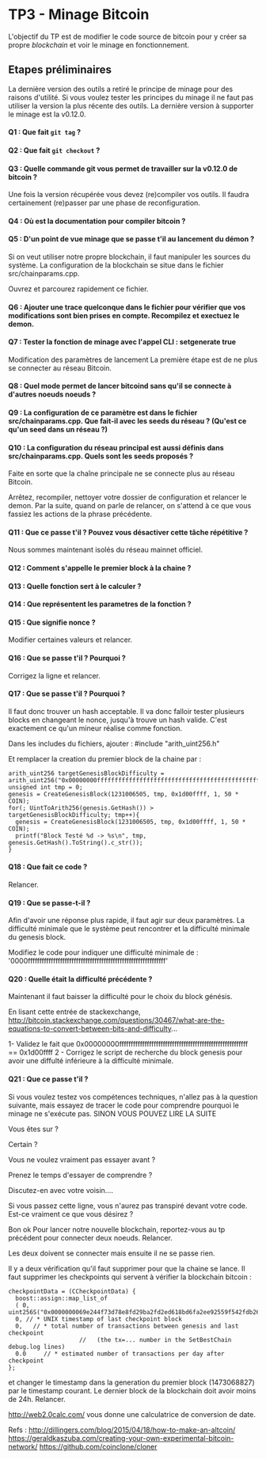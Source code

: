 # TP3 - Minage Bitcoin

L'objectif du TP est de modifier le code source de bitcoin pour y créer sa propre *blockchain* et voir le minage en fonctionnement.

## Etapes préliminaires

La dernière version des outils a retiré le principe de minage pour des raisons d'utilité. Si vous voulez tester les principes du minage il ne faut pas utiliser la version la plus récente des outils.
La dernière version à supporter le minage est la v0.12.0.

#### Q1 : Que fait `git tag` ?

#### Q2 : Que fait `git checkout` ?

#### Q3 : Quelle commande git vous permet de travailler sur la v0.12.0 de bitcoin ?

Une fois la version récupérée vous devez (re)compiler vos outils. Il faudra certainement (re)passer par une phase de reconfiguration.

#### Q4 : Où est la documentation pour compiler bitcoin ?

#### Q5 :  D'un point de vue minage que se passe t'il au lancement du démon ?

Si on veut utiliser notre propre blockchain, il faut manipuler les sources du système. La configuration de la blockchain se situe dans le fichier src/chainparams.cpp.

Ouvrez et parcourez rapidement ce fichier.

#### Q6 : Ajouter une trace quelconque dans le fichier pour vérifier que vos modifications sont bien prises en compte. Recompilez et exectuez le demon.

#### Q7 : Tester la fonction de minage avec l'appel CLI : setgenerate true

Modification des paramètres de lancement
La première étape est de ne plus se connecter au réseau Bitcoin.

#### Q8 : Quel mode permet de lancer bitcoind sans qu'il se connecte à d'autres noeuds noeuds ?

#### Q9 : La configuration de ce paramètre est dans le fichier src/chainparams.cpp. Que fait-il avec les seeds du réseau ? (Qu'est ce qu'un seed dans un réseau ?)

#### Q10 : La configuration du réseau principal est aussi définis dans src/chainparams.cpp. Quels sont les seeds proposés ?

Faite en sorte que la chaîne principale ne se connecte plus au réseau Bitcoin.

Arrêtez, recompiler, nettoyer votre dossier de configuration et relancer le demon.
Par la suite, quand on parle de relancer, on s'attend à ce que vous fassiez les actions de la phrase précédente.

#### Q11 : Que ce passe t'il ? Pouvez vous désactiver cette tâche répétitive ?

Nous sommes maintenant isolés du réseau mainnet officiel.

#### Q12 : Comment s'appelle le premier block à la chaine ?

#### Q13 : Quelle fonction sert à le calculer ?

#### Q14 : Que représentent les parametres de la fonction ?

#### Q15 : Que signifie nonce ?

Modifier certaines valeurs et relancer.

#### Q16 : Que se passe t'il ? Pourquoi ?

Corrigez la ligne et relancer.

#### Q17 : Que se passe t'il ? Pourquoi ?

Il faut donc trouver un hash acceptable. Il va donc falloir tester plusieurs blocks en changeant le nonce, jusqu'à trouve un hash valide. C'est exactement ce qu'un mineur réalise comme fonction.

Dans les includes du fichiers, ajouter : #include "arith_uint256.h"

Et remplacer la creation du premier block de la chaine par :

    arith_uint256 targetGenesisBlockDifficulty = arith_uint256("0x00000000ffffffffffffffffffffffffffffffffffffffffffffffffffffffff");
    unsigned int tmp = 0;
    genesis = CreateGenesisBlock(1231006505, tmp, 0x1d00ffff, 1, 50 * COIN);
    for(; UintToArith256(genesis.GetHash()) > targetGenesisBlockDifficulty; tmp++){
      genesis = CreateGenesisBlock(1231006505, tmp, 0x1d00ffff, 1, 50 * COIN);
      printf("Block Testé %d -> %s\n", tmp, genesis.GetHash().ToString().c_str());
    }

#### Q18 : Que fait ce code ?

Relancer.

#### Q19 : Que se passe-t-il ?

Afin d'avoir une réponse plus rapide, il faut agir sur deux paramètres. La difficulté minimale que le système peut rencontrer et la difficulté minimale du genesis block.

Modifiez le code pour indiquer une difficulté minimale de :
'0000ffffffffffffffffffffffffffffffffffffffffffffffffffffffffffff'

#### Q20 : Quelle était la difficulté précédente ?

Maintenant il faut baisser la difficulté pour le choix du block génésis.

En lisant cette entrée de stackexchange, http://bitcoin.stackexchange.com/questions/30467/what-are-the-equations-to-convert-between-bits-and-difficulty...

1- Validez le fait que
0x00000000ffffffffffffffffffffffffffffffffffffffffffffffffffffffff == 0x1d00ffff
2 - Corrigez le script de recherche du block genesis pour avoir une diffulté inférieure à la difficulté minimale.

#### Q21 : Que ce passe t'il ?

Si vous voulez testez vos compétences techniques, n'allez pas à la question suivante, mais essayez de tracer le code pour comprendre pourquoi le minage ne s'exécute pas.
SINON VOUS POUVEZ LIRE LA SUITE

Vous êtes sur ?

Certain ?

Vous ne voulez vraiment pas essayer avant ?

Prenez le temps d'essayer de comprendre ?

Discutez-en avec votre voisin....

Si vous passez cette ligne, vous n'aurez pas transpiré devant votre code. Est-ce vraiment ce que vous désirez ?

Bon ok
Pour lancer notre nouvelle blockchain, reportez-vous au tp précédent pour connecter deux noeuds. Relancer.

Les deux doivent se connecter mais ensuite il ne se passe rien.

Il y a deux vérification qu'il faut supprimer pour que la chaine se lance. Il faut supprimer les checkpoints qui servent à vérifier la blockchain bitcoin :

    checkpointData = (CCheckpointData) {
      boost::assign::map_list_of
      ( 0, uint256S("0x0000000069e244f73d78e8fd29ba2fd2ed618bd6fa2ee92559f542fdb26e7c1d")),
      0, // * UNIX timestamp of last checkpoint block
      0,   // * total number of transactions between genesis and last checkpoint
                        //   (the tx=... number in the SetBestChain debug.log lines)
      0.0     // * estimated number of transactions per day after checkpoint
    };

et changer le timestamp dans la generation du premier block (1473068827) par le timestamp courant. Le dernier block de la blockchain doit avoir moins de 24h. Relancer.

http://web2.0calc.com/ vous donne une calculatrice de conversion de date.

Refs :
http://dillingers.com/blog/2015/04/18/how-to-make-an-altcoin/
https://geraldkaszuba.com/creating-your-own-experimental-bitcoin-network/
https://github.com/coinclone/cloner
